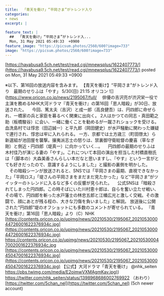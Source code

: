 ```yaml
---
title:  「青天を衝け」“平岡さま”がトレンド入り  
categories:
- news
excerpt: |
  
feature_text: |
  ##  「青天を衝け」“平岡さま”がトレンド入...
  Mon, 31 May 2021 05:49:33  +0900
feature_image: "https://picsum.photos/2560/600?image=733"
image: "https://picsum.photos/2560/600?image=733"
---
```


[https://hayabusa9.5ch.net/test/read.cgi/mnewsplus/1622407773/](https://hayabusa9.5ch.net/test/read.cgi/mnewsplus/1622407773/)
posted on Mon, 31 May 2021 05:49:33  +0900

<!--more-->

※以下、第16回の放送内容を含みます。 【青天を衝け】“平岡さま”がトレンド入り　最期のせりふは「やす」 5/30(日) 21:15 オリコン ![](https://www.oricon.co.jp/news/2195067/full/ 　俳優の吉沢亮が渋沢栄一役で主演を務めるNHK大河ドラマ『青天を衝け』の第16回「恩人暗殺」が30日、放送された。 　今回、篤太夫（吉沢）と成一郎（高良健吾）は、円四郎に命ぜられ、一橋家の兵と家臣を募るべく関東に出向く。 2人はかつての同志・真田範之助（板橋駿谷）に会い、一緒に働くことを勧めるが一蹴されショックを受ける。血洗島村では惇忠（田辺誠一）と平九郎（岡田健史）が水戸騒動に関わった嫌疑で連行され、惇忠は牢に入れられる。 一方、京都では土方歳三（町田啓太）ら新選組が池田屋を襲撃。攘夷派志士の怒りは、禁裏御守衛総督の慶喜（草なぎ剛）と側近・円四郎（堤真一）に向かっていく…。 　円四郎の最期のせりふは木村佳乃が演じる妻の「やす」。これについて本回の演出を担当した村橋直樹氏は「（脚本の）大森美香さんらしい本だなと思いますし、『やす』という一言がとても好きだったので、意識するようにしました」と撮影の裏側を明かした。 　その暗殺シーンが放送されると、SNSでは「平岡さまの最期、直視できなかった」「平岡ロス」「堤さんの平岡さまをまだまだ見たかった」など“平岡さま”がツイッターのトレンドに入るなど多くの反響が見られた。 　公式SNSは「暗殺されてしまった円四郎。この時そばにいた川村恵十郎は、自らを奮い立たせ戦い、その場で、円四郎を斬った水戸藩士の林忠五郎と江幡広光と激しく交戦。その激闘で、顔にあとが残る程の、大きな刀傷を負いました」と解説。 放送後に公開された“円四郎”堤のオフショットにも多数のコメントが寄せられている。 『青天を衝け』第16回「恩人暗殺」より（C）NHK [https://contents.oricon.co.jp/upimg/news/20210530/2195067_202105300044726001622376934c.jpg](https://contents.oricon.co.jp/upimg/news/20210530/2195067_202105300044726001622376934c.jpg) https://contents.oricon.co.jp/upimg/news/20210530/2195067_202105300047002001622376934c.jpg [https://contents.oricon.co.jp/upimg/news/20210530/2195067_202105300045047001622376934c.jpg](https://contents.oricon.co.jp/upimg/news/20210530/2195067_202105300045047001622376934c.jpg) 【公式】大河ドラマ「青天を衝け」 @nhk_seiten [https://pbs.twimg.com/media/E2oimwVXMAgmKav.jpg)](https://pbs.twimg.com/media/E2oimwVXMAgmKav.jpg)) https://twitter.com/nhk_seiten/status/1398968686002769922 （おわり） [https://twitter.com/5chan_nel](https://twitter.com/5chan_nel) (5ch newer account)
